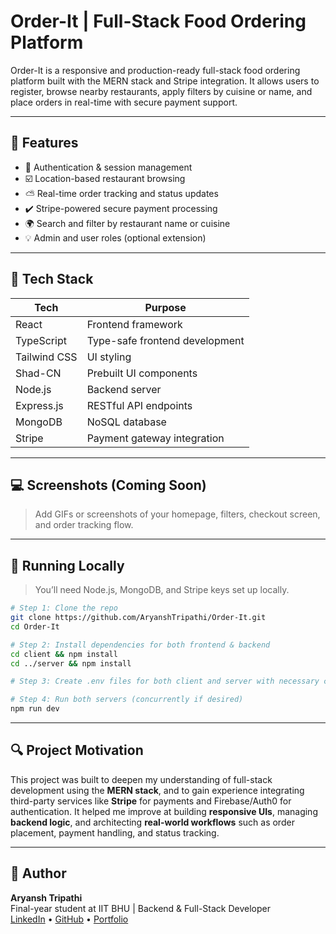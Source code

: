 # Order-It | Full-Stack Food Ordering Platform

Order-It is a responsive and production-ready full-stack food ordering platform built with the MERN stack and Stripe integration. It allows users to register, browse nearby restaurants, apply filters by cuisine or name, and place orders in real-time with secure payment support.

---

## 🚀 Features

- 🔑 Authentication & session management
- ☑️ Location-based restaurant browsing
- ⛅️ Real-time order tracking and status updates
- ✔️ Stripe-powered secure payment processing
- 🌍 Search and filter by restaurant name or cuisine
- 💡 Admin and user roles (optional extension)

---

## 🧱 Tech Stack

| Tech         | Purpose                                |
|--------------|----------------------------------------|
| React        | Frontend framework                     |
| TypeScript   | Type-safe frontend development         |
| Tailwind CSS | UI styling                             |
| Shad-CN      | Prebuilt UI components                 |
| Node.js      | Backend server                         |
| Express.js   | RESTful API endpoints                  |
| MongoDB      | NoSQL database                         |
| Stripe       | Payment gateway integration            |

---

## 💻 Screenshots (Coming Soon)

> Add GIFs or screenshots of your homepage, filters, checkout screen, and order tracking flow.

---

## 🧪 Running Locally

> You’ll need Node.js, MongoDB, and Stripe keys set up locally.

```bash
# Step 1: Clone the repo
git clone https://github.com/AryanshTripathi/Order-It.git
cd Order-It

# Step 2: Install dependencies for both frontend & backend
cd client && npm install
cd ../server && npm install

# Step 3: Create .env files for both client and server with necessary configs

# Step 4: Run both servers (concurrently if desired)
npm run dev
```

---

## 🔍 Project Motivation

This project was built to deepen my understanding of full-stack development using the **MERN stack**, and to gain experience integrating third-party services like **Stripe** for payments and Firebase/Auth0 for authentication. It helped me improve at building **responsive UIs**, managing **backend logic**, and architecting **real-world workflows** such as order placement, payment handling, and status tracking.

---

## 🙌 Author

**Aryansh Tripathi**  
Final-year student at IIT BHU | Backend & Full-Stack Developer  
[LinkedIn](https://www.linkedin.com/in/aryansh-tripathi-1485aa201/) • [GitHub](https://github.com/AryanshTripathi) • [Portfolio](https://portfolio-eta-smoky-77.vercel.app/)
